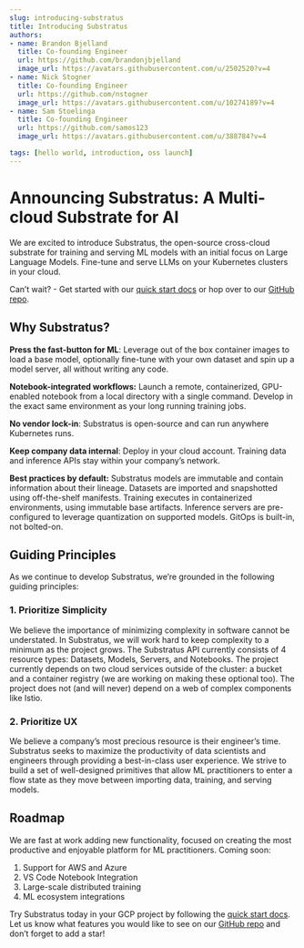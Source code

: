 ```yaml
---
slug: introducing-substratus
title: Introducing Substratus
authors:
- name: Brandon Bjelland
  title: Co-founding Engineer
  url: https://github.com/brandonjbjelland
  image_url: https://avatars.githubusercontent.com/u/2502520?v=4
- name: Nick Stogner
  title: Co-founding Engineer
  url: https://github.com/nstogner
  image_url: https://avatars.githubusercontent.com/u/10274189?v=4
- name: Sam Stoelinga
  title: Co-founding Engineer
  url: https://github.com/samos123
  image_url: https://avatars.githubusercontent.com/u/388784?v=4

tags: [hello world, introduction, oss launch]
---
```

# Announcing Substratus: A Multi-cloud Substrate for AI

We are excited to introduce Substratus, the open-source cross-cloud substrate
for training and serving ML models with an initial focus on Large Language
Models. Fine-tune and serve LLMs on your Kubernetes clusters in your cloud.

Can’t wait? - Get started with our [quick start
docs](https://www.substratus.ai/docs/quickstart) or hop over to our [GitHub
repo](https://github.com/substratusai/substratus).

## **Why Substratus?**

**Press the fast-button for ML**: Leverage out of the box container images to
load a base model, optionally fine-tune with your own dataset and spin up a
model server, all without writing any code.

**Notebook-integrated workflows:** Launch a remote, containerized, GPU-enabled
notebook from a local directory with a single command. Develop in the exact same
environment as your long running training jobs.

**No vendor lock-in**: Substratus is open-source and can run anywhere Kubernetes
runs.

**Keep company data internal**: Deploy in your cloud account. Training data and
inference APIs stay within your company’s network.

**Best practices by default:** Substratus models are immutable and contain
information about their lineage. Datasets are imported and snapshotted using
off-the-shelf manifests. Training executes in containerized environments, using
immutable base artifacts. Inference servers are pre-configured to leverage
quantization on supported models. GitOps is built-in, not bolted-on.

## **Guiding Principles**

As we continue to develop Substratus, we’re grounded in the following guiding
principles:

### **1. Prioritize Simplicity**

 We believe the importance of minimizing complexity in software cannot be
 understated. In Substratus, we will work hard to keep complexity to a minimum
 as the project grows. The Substratus API currently consists of 4 resource
 types: Datasets, Models, Servers, and Notebooks. The project currently depends
 on two cloud services outside of the cluster: a bucket and a container registry
 (we are working on making these optional too). The project does not (and will
 never) depend on a web of complex components like Istio.

### **2. Prioritize UX**

We believe a company’s most precious resource is their engineer’s time.
Substratus seeks to maximize the productivity of data scientists and engineers
through providing a best-in-class user experience. We strive to build a set of
well-designed primitives that allow ML practitioners to enter a flow state as
they move between importing data, training, and serving models.

## **Roadmap**

We are fast at work adding new functionality, focused on creating the most
productive and enjoyable platform for ML practitioners. Coming soon:

1. Support for AWS and Azure
2. VS Code Notebook Integration
3. Large-scale distributed training
4. ML ecosystem integrations

Try Substratus today in your GCP project by following the [quick start
docs](https://www.substratus.ai/docs/quickstart). Let us know what features you
would like to see on our [GitHub
repo](https://github.com/substratusai/substratus) and don’t forget to add a
star!
